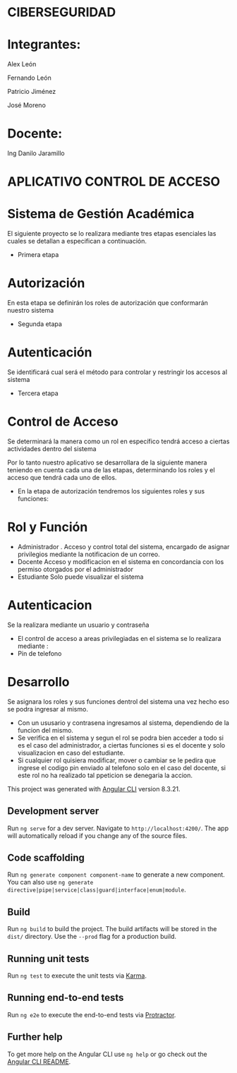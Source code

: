 # CIBERSEGURIDAD

# Integrantes:
Alex  León

Fernando León

Patricio Jiménez

José Moreno

# Docente:
Ing Danilo Jaramillo

# APLICATIVO CONTROL DE ACCESO

# Sistema de Gestión Académica

El siguiente proyecto se lo realizara mediante tres etapas esenciales las cuales se detallan a especifican a continuación.

- Primera etapa
# Autorización 
En esta etapa se definirán los roles de autorización que conformarán nuestro sistema

- Segunda etapa
# Autenticación 
Se identificará cual será el método para controlar y restringir los accesos al sistema

- Tercera etapa
# Control de Acceso
Se determinará la manera como un rol en específico tendrá acceso a ciertas actividades dentro del sistema 

Por lo tanto nuestro aplicativo se desarrollara de la siguiente manera teniendo en cuenta cada una de las etapas, determinando los roles y el acceso que tendrá cada uno de ellos.

- En la etapa de autorización tendremos los siguientes roles y sus funciones:
 
# Rol y Función
-  Administrador .  Acceso y control total del sistema, encargado de asignar privilegios mediante la notificacion de un correo.
- Docente Acceso y modificacion en el sistema en concordancia con los permiso otorgados por el administrador 
- Estudiante  Solo puede visualizar el sistema


# Autenticacion  
Se la realizara mediante un usuario y contraseña

- El control de acceso a areas privilegiadas en el sistema se lo realizara mediante :
- Pin de telefono 

# Desarrollo 

Se asignara los roles y sus funciones dentrol del sistema una vez hecho eso se podra ingresar al mismo.

- Con un ususario y contrasena ingresamos al sistema, dependiendo de la funcion del mismo.
- Se verifica en el sistema y segun el rol se podra bien acceder a todo si es el caso del administrador, a ciertas funciones si es el docente y solo visualizacion en caso del estudiante.
- Si cualquier rol quisiera modificar, mover o cambiar se le pedira que ingrese el codigo pin enviado al telefono solo en el caso del docente, si este rol no ha realizado tal ppeticion se denegaria la accion. 
 


This project was generated with [Angular CLI](https://github.com/angular/angular-cli) version 8.3.21.

## Development server

Run `ng serve` for a dev server. Navigate to `http://localhost:4200/`. The app will automatically reload if you change any of the source files.

## Code scaffolding

Run `ng generate component component-name` to generate a new component. You can also use `ng generate directive|pipe|service|class|guard|interface|enum|module`.

## Build

Run `ng build` to build the project. The build artifacts will be stored in the `dist/` directory. Use the `--prod` flag for a production build.

## Running unit tests

Run `ng test` to execute the unit tests via [Karma](https://karma-runner.github.io).

## Running end-to-end tests

Run `ng e2e` to execute the end-to-end tests via [Protractor](http://www.protractortest.org/).

## Further help

To get more help on the Angular CLI use `ng help` or go check out the [Angular CLI README](https://github.com/angular/angular-cli/blob/master/README.md).
